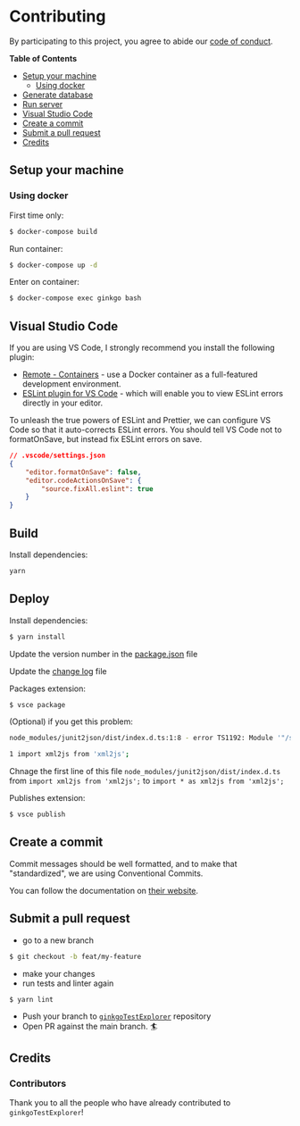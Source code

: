 # Contributing

By participating to this project, you agree to abide our [code of
conduct](CODE_OF_CONDUCT.md).

**Table of Contents**

- [Setup your machine](#setup-your-machine)
  - [Using docker](#using-docker)
- [Generate database](#generate-database)
- [Run server](#run-server)
- [Visual Studio Code](#visual-studio-code)
- [Create a commit](#create-a-commit)
- [Submit a pull request](#submit-a-pull-request)
- [Credits](#credits)

## Setup your machine

### Using docker

First time only:
```bash
$ docker-compose build
```

Run container:
```bash
$ docker-compose up -d
```

Enter on container:
```bash
$ docker-compose exec ginkgo bash
```

## Visual Studio Code

If you are using VS Code, I strongly recommend you install the following plugin:
- [Remote - Containers](https://marketplace.visualstudio.com/items?itemName=ms-vscode-remote.remote-containers) - use a Docker container as a full-featured development environment.
- [ESLint plugin for VS Code](https://marketplace.visualstudio.com/items?itemName=dbaeumer.vscode-eslint) - which will enable you to view ESLint errors directly in your editor.

To unleash the true powers of ESLint and Prettier, we can configure VS Code so that it auto-corrects ESLint errors.
You should tell VS Code not to formatOnSave, but instead fix ESLint errors on save.
```json
// .vscode/settings.json
{
    "editor.formatOnSave": false,
    "editor.codeActionsOnSave": {
        "source.fixAll.eslint": true
    }
}
```

## Build

Install dependencies:
```bash
yarn
```

## Deploy

Install dependencies:
```bash
$ yarn install
```

Update the version number in the [package.json](package.json) file

Update the [change log](CHANGELOG.md) file

Packages extension:
```bash
$ vsce package
```
(Optional) if you get this problem:
```bash
node_modules/junit2json/dist/index.d.ts:1:8 - error TS1192: Module '"/src/node_modules/junit2json/node_modules/@types/xml2js/index"' has no default export.

1 import xml2js from 'xml2js';
```
Chnage the first line of this file `node_modules/junit2json/dist/index.d.ts` from `import xml2js from 'xml2js';` to `import * as xml2js from 'xml2js';`

Publishes extension:
```bash
$ vsce publish
```

## Create a commit

Commit messages should be well formatted, and to make that "standardized", we
are using Conventional Commits.

You can follow the documentation on
[their website](https://www.conventionalcommits.org).

## Submit a pull request

- go to a new branch
```bash
$ git checkout -b feat/my-feature
```
- make your changes
- run tests and linter again 
```bash
$ yarn lint
```
- Push your branch to [`ginkgoTestExplorer`](https://github.com/joselitofilho/ginkgoTestExplorer) repository
- Open PR against the main branch. 🏄

## Credits

### Contributors

Thank you to all the people who have already contributed to `ginkgoTestExplorer`!
